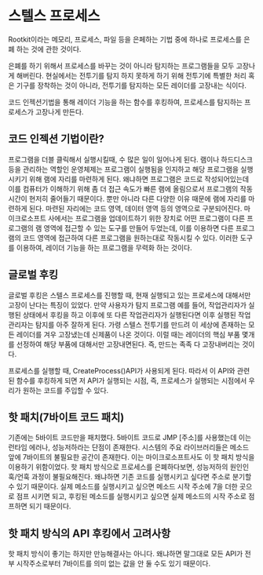 # 스텔스 프로세스
Rootkit이라는 메모리, 프로세스, 파일 등을 은페하는 기법 중에 하나로 프로세스를 은폐 하는 것에 관한 것이다.

은폐를 하기 위해서 프로세스를 바꾸는 것이 아니라 탐지하는 프로그램들을 모두 고장나게 해버린다.
현실에서는 전투기를 탐지 하지 못하게 하기 위해 전투기에 특별한 처리 혹은 기구를 장착하는 것이 아니라, 전투기를 탐지하는 모든 레이더를 고장내는 식이다.

코드 인젝션기법을 통해 레이더 기능을 하는 함수를 후킹하여, 프로세스를 탐지하는 프로세스가 고장나게 만든다.

## 코드 인젝션 기법이란?
프로그램을 더블 클릭해서 실행시킬때, 수 많은 일이 일어나게 된다.
램이나 하드디스크등을 관리하는 역할인 운영체제는 프로그램이 실행됨을 인지하고 해당 프로그램을 실행시키기 위해 
램에 자리를 마련하게 된다. 왜냐하면 프로그램은 코드로 작성되어있는데 이를 컴퓨터가 이해하기 위해 좀 더 접근 속도가 빠른 램에 올림으로서 프로그램의 작동시간이 현저히 줄어들기 때문이다. 뿐만 아니라 다른 다양한 이유 때문에 램에 자리를 마련하게 된다. 마련된 자리에는 코드 영역, 데이터 영역 등의 영역으로 구분되어진다. 마이크로소프트 사에서는 프로그램을 업데이트하기 위한 장치로 어떤 프로그램이 다른 프로그램의 램 영역에 접근할 수 있는 도구를 만들어 두었는데, 이를 이용하면 다른 프로그램의 코드 영역에 접근하여 다른 프로그램을 원하는대로 작동시킬 수 있다. 이러한 도구를 이용하여, 레이더 기능을 하는 프로그램을 무력화 하는 것이다.

## 글로벌 후킹
글로벌 후킹은 스텔스 프로세스를 진행할 때, 현재 실행되고 있는 프로세스에 대해서만 고장이 난다는 특징이 있었다. 만약 사용자가 탐지 프로그램 예를 들어, 작업관리자가 실행된 상태에서 후킹을 하고 이후에 또 다른 작업관리자가 실행된다면 이후 실행된 작업관리자는 탐지를 아주 잘하게 된다. 
가령 스텔스 전투기를 만드려 이 세상에 존재하는 모든 레이더를 겨우 고장냈는데 신제품이 나온 것이다. 이럴 때는 레이더의 핵심 부품 몇개를 선정하여 해당 부품에 대해서만 고장내면된다. 즉, 만드는 족족 다 고장내버리는 것이다.

프로세스를 실행할 때, CreateProcess()API가 사용되게 된다. 따라서 이 API와 관련된 함수를 후킹하게 되면 저 API가 실행되는 시점, 즉, 프로세스가 실행되는 시점에서 우리가 원하는 코드를 주입할 수 있다. 

## 핫 패치(7바이트 코드 패치)
기존에는 5바이트 코드만을 패치했다. 5바이트 코드로 JMP [주소]를 사용했는데 이는 런타임 에러나, 성능저하라는 단점이 존재한다. 시스템의 주요 라이브러리들은 메소드 앞에 7바이트의 불필요한 공간이 존재한다. 이는 마이크로소프트사도 이 핫 패치 방식을 이용하기 위함이었다. 핫 패치 방식으로 프로세스를 은폐하다보면, 성능저하의 원인인 훅/언훅 과정이 불필요해진다. 왜냐하면 기존 코드를 실행시키고 싶다면 주소로 분기할 수 있기 때문이다. 실제 메소드를 실행시키고 싶으면 메소드 시작 주소에 7을 더한 곳으로 점프 시키면 되고, 후킹된 메소드를 실행시키고 싶으면 실제 메소드의 시작 주소로 점프하면 되기 때문이다. 

## 핫 패치 방식의 API 후킹에서 고려사항
핫 패치 방식이 좋기는 하지만 만능해결사는 아니다. 왜냐하면 말그대로 모든 API가 전부 시작주소로부터 7바이트를 의미 없는 값을 안 둘 수도 있기 때문이다. 